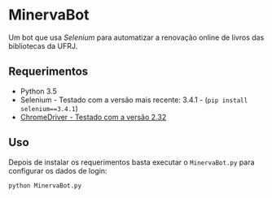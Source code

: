 # MinervaBot
Um bot que usa *Selenium* para automatizar a renovação online de livros das bibliotecas da UFRJ.

## Requerimentos
* Python 3.5
* Selenium - Testado com a versão mais recente: 3.4.1 - (`pip install selenium==3.4.1`)
* [ChromeDriver - Testado com a versão 2.32](https://sites.google.com/a/chromium.org/chromedriver/downloads)

## Uso

Depois de instalar os requerimentos basta executar o `MinervaBot.py` para configurar os dados de login:

    python MinervaBot.py
